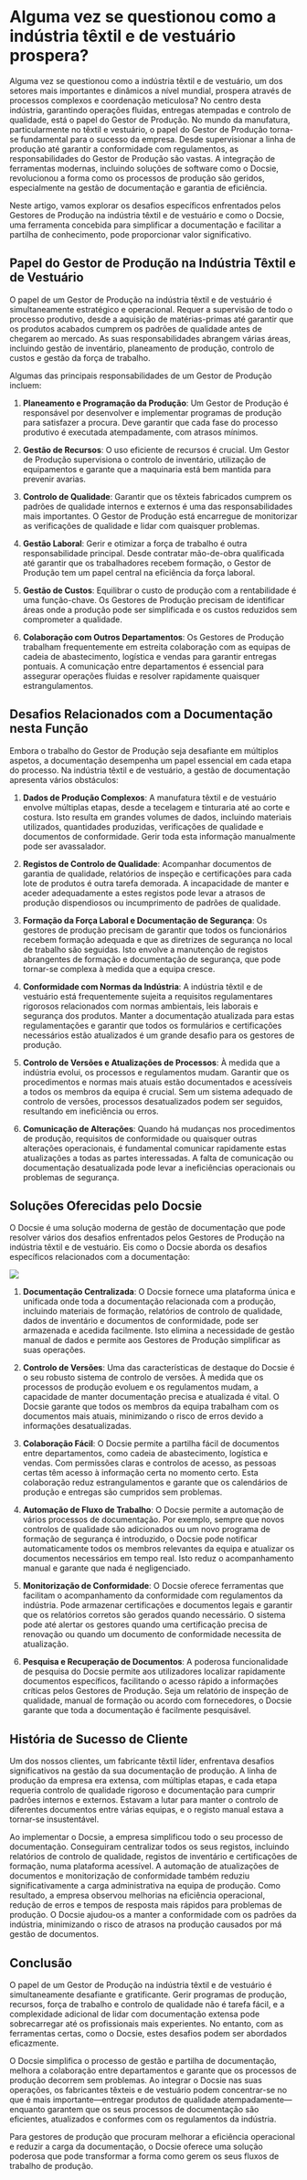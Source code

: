 # Alguma vez se questionou como a indústria têxtil e de vestuário prospera?

Alguma vez se questionou como a indústria têxtil e de vestuário, um dos setores mais importantes e dinâmicos a nível mundial, prospera através de processos complexos e coordenação meticulosa? No centro desta indústria, garantindo operações fluidas, entregas atempadas e controlo de qualidade, está o papel do Gestor de Produção. No mundo da manufatura, particularmente no têxtil e vestuário, o papel do Gestor de Produção torna-se fundamental para o sucesso da empresa. Desde supervisionar a linha de produção até garantir a conformidade com regulamentos, as responsabilidades do Gestor de Produção são vastas. A integração de ferramentas modernas, incluindo soluções de software como o Docsie, revolucionou a forma como os processos de produção são geridos, especialmente na gestão de documentação e garantia de eficiência.

Neste artigo, vamos explorar os desafios específicos enfrentados pelos Gestores de Produção na indústria têxtil e de vestuário e como o Docsie, uma ferramenta concebida para simplificar a documentação e facilitar a partilha de conhecimento, pode proporcionar valor significativo.

## Papel do Gestor de Produção na Indústria Têxtil e de Vestuário

O papel de um Gestor de Produção na indústria têxtil e de vestuário é simultaneamente estratégico e operacional. Requer a supervisão de todo o processo produtivo, desde a aquisição de matérias-primas até garantir que os produtos acabados cumprem os padrões de qualidade antes de chegarem ao mercado. As suas responsabilidades abrangem várias áreas, incluindo gestão de inventário, planeamento de produção, controlo de custos e gestão da força de trabalho.

Algumas das principais responsabilidades de um Gestor de Produção incluem:

1. **Planeamento e Programação da Produção**: Um Gestor de Produção é responsável por desenvolver e implementar programas de produção para satisfazer a procura. Deve garantir que cada fase do processo produtivo é executada atempadamente, com atrasos mínimos.

2. **Gestão de Recursos**: O uso eficiente de recursos é crucial. Um Gestor de Produção supervisiona o controlo de inventário, utilização de equipamentos e garante que a maquinaria está bem mantida para prevenir avarias.

3. **Controlo de Qualidade**: Garantir que os têxteis fabricados cumprem os padrões de qualidade internos e externos é uma das responsabilidades mais importantes. O Gestor de Produção está encarregue de monitorizar as verificações de qualidade e lidar com quaisquer problemas.

4. **Gestão Laboral**: Gerir e otimizar a força de trabalho é outra responsabilidade principal. Desde contratar mão-de-obra qualificada até garantir que os trabalhadores recebem formação, o Gestor de Produção tem um papel central na eficiência da força laboral.

5. **Gestão de Custos**: Equilibrar o custo de produção com a rentabilidade é uma função-chave. Os Gestores de Produção precisam de identificar áreas onde a produção pode ser simplificada e os custos reduzidos sem comprometer a qualidade.

6. **Colaboração com Outros Departamentos**: Os Gestores de Produção trabalham frequentemente em estreita colaboração com as equipas de cadeia de abastecimento, logística e vendas para garantir entregas pontuais. A comunicação entre departamentos é essencial para assegurar operações fluidas e resolver rapidamente quaisquer estrangulamentos.

## Desafios Relacionados com a Documentação nesta Função

Embora o trabalho do Gestor de Produção seja desafiante em múltiplos aspetos, a documentação desempenha um papel essencial em cada etapa do processo. Na indústria têxtil e de vestuário, a gestão de documentação apresenta vários obstáculos:

1. **Dados de Produção Complexos**: A manufatura têxtil e de vestuário envolve múltiplas etapas, desde a tecelagem e tinturaria até ao corte e costura. Isto resulta em grandes volumes de dados, incluindo materiais utilizados, quantidades produzidas, verificações de qualidade e documentos de conformidade. Gerir toda esta informação manualmente pode ser avassalador.

2. **Registos de Controlo de Qualidade**: Acompanhar documentos de garantia de qualidade, relatórios de inspeção e certificações para cada lote de produtos é outra tarefa demorada. A incapacidade de manter e aceder adequadamente a estes registos pode levar a atrasos de produção dispendiosos ou incumprimento de padrões de qualidade.

3. **Formação da Força Laboral e Documentação de Segurança**: Os gestores de produção precisam de garantir que todos os funcionários recebem formação adequada e que as diretrizes de segurança no local de trabalho são seguidas. Isto envolve a manutenção de registos abrangentes de formação e documentação de segurança, que pode tornar-se complexa à medida que a equipa cresce.

4. **Conformidade com Normas da Indústria**: A indústria têxtil e de vestuário está frequentemente sujeita a requisitos regulamentares rigorosos relacionados com normas ambientais, leis laborais e segurança dos produtos. Manter a documentação atualizada para estas regulamentações e garantir que todos os formulários e certificações necessários estão atualizados é um grande desafio para os gestores de produção.

5. **Controlo de Versões e Atualizações de Processos**: À medida que a indústria evolui, os processos e regulamentos mudam. Garantir que os procedimentos e normas mais atuais estão documentados e acessíveis a todos os membros da equipa é crucial. Sem um sistema adequado de controlo de versões, processos desatualizados podem ser seguidos, resultando em ineficiência ou erros.

6. **Comunicação de Alterações**: Quando há mudanças nos procedimentos de produção, requisitos de conformidade ou quaisquer outras alterações operacionais, é fundamental comunicar rapidamente estas atualizações a todas as partes interessadas. A falta de comunicação ou documentação desatualizada pode levar a ineficiências operacionais ou problemas de segurança.

## Soluções Oferecidas pelo Docsie

O Docsie é uma solução moderna de gestão de documentação que pode resolver vários dos desafios enfrentados pelos Gestores de Produção na indústria têxtil e de vestuário. Eis como o Docsie aborda os desafios específicos relacionados com a documentação:

![](https://cdn.docsie.io/workspace_PxAvC1Uenuc7ad6H3/doc_wn84Jkoc6hIMTO2eE/file_wp2LyIfmJRkuzzqoi/image_3ff6fd5f-23df-1310-a91d-4b68f7347d05.jpg)

1. **Documentação Centralizada**: O Docsie fornece uma plataforma única e unificada onde toda a documentação relacionada com a produção, incluindo materiais de formação, relatórios de controlo de qualidade, dados de inventário e documentos de conformidade, pode ser armazenada e acedida facilmente. Isto elimina a necessidade de gestão manual de dados e permite aos Gestores de Produção simplificar as suas operações.

2. **Controlo de Versões**: Uma das características de destaque do Docsie é o seu robusto sistema de controlo de versões. À medida que os processos de produção evoluem e os regulamentos mudam, a capacidade de manter documentação precisa e atualizada é vital. O Docsie garante que todos os membros da equipa trabalham com os documentos mais atuais, minimizando o risco de erros devido a informações desatualizadas.

3. **Colaboração Fácil**: O Docsie permite a partilha fácil de documentos entre departamentos, como cadeia de abastecimento, logística e vendas. Com permissões claras e controlos de acesso, as pessoas certas têm acesso à informação certa no momento certo. Esta colaboração reduz estrangulamentos e garante que os calendários de produção e entregas são cumpridos sem problemas.

4. **Automação de Fluxo de Trabalho**: O Docsie permite a automação de vários processos de documentação. Por exemplo, sempre que novos controlos de qualidade são adicionados ou um novo programa de formação de segurança é introduzido, o Docsie pode notificar automaticamente todos os membros relevantes da equipa e atualizar os documentos necessários em tempo real. Isto reduz o acompanhamento manual e garante que nada é negligenciado.

5. **Monitorização de Conformidade**: O Docsie oferece ferramentas que facilitam o acompanhamento da conformidade com regulamentos da indústria. Pode armazenar certificações e documentos legais e garantir que os relatórios corretos são gerados quando necessário. O sistema pode até alertar os gestores quando uma certificação precisa de renovação ou quando um documento de conformidade necessita de atualização.

6. **Pesquisa e Recuperação de Documentos**: A poderosa funcionalidade de pesquisa do Docsie permite aos utilizadores localizar rapidamente documentos específicos, facilitando o acesso rápido a informações críticas pelos Gestores de Produção. Seja um relatório de inspeção de qualidade, manual de formação ou acordo com fornecedores, o Docsie garante que toda a documentação é facilmente pesquisável.

## História de Sucesso de Cliente

Um dos nossos clientes, um fabricante têxtil líder, enfrentava desafios significativos na gestão da sua documentação de produção. A linha de produção da empresa era extensa, com múltiplas etapas, e cada etapa requeria controlo de qualidade rigoroso e documentação para cumprir padrões internos e externos. Estavam a lutar para manter o controlo de diferentes documentos entre várias equipas, e o registo manual estava a tornar-se insustentável.

Ao implementar o Docsie, a empresa simplificou todo o seu processo de documentação. Conseguiram centralizar todos os seus registos, incluindo relatórios de controlo de qualidade, registos de inventário e certificações de formação, numa plataforma acessível. A automação de atualizações de documentos e monitorização de conformidade também reduziu significativamente a carga administrativa na equipa de produção. Como resultado, a empresa observou melhorias na eficiência operacional, redução de erros e tempos de resposta mais rápidos para problemas de produção. O Docsie ajudou-os a manter a conformidade com os padrões da indústria, minimizando o risco de atrasos na produção causados por má gestão de documentos.

## Conclusão

O papel de um Gestor de Produção na indústria têxtil e de vestuário é simultaneamente desafiante e gratificante. Gerir programas de produção, recursos, força de trabalho e controlo de qualidade não é tarefa fácil, e a complexidade adicional de lidar com documentação extensa pode sobrecarregar até os profissionais mais experientes. No entanto, com as ferramentas certas, como o Docsie, estes desafios podem ser abordados eficazmente.

O Docsie simplifica o processo de gestão e partilha de documentação, melhora a colaboração entre departamentos e garante que os processos de produção decorrem sem problemas. Ao integrar o Docsie nas suas operações, os fabricantes têxteis e de vestuário podem concentrar-se no que é mais importante—entregar produtos de qualidade atempadamente—enquanto garantem que os seus processos de documentação são eficientes, atualizados e conformes com os regulamentos da indústria.

Para gestores de produção que procuram melhorar a eficiência operacional e reduzir a carga da documentação, o Docsie oferece uma solução poderosa que pode transformar a forma como gerem os seus fluxos de trabalho de produção.
